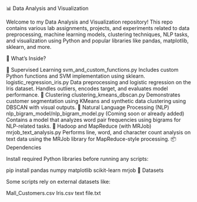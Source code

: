📊 Data Analysis and Visualization

Welcome to my Data Analysis and Visualization repository!
This repo contains various lab assignments, projects, and experiments related to data preprocessing, machine learning models, clustering techniques, NLP tasks, and visualization using Python and popular libraries like pandas, matplotlib, sklearn, and more.

🧩 What’s Inside?

🔸 Supervised Learning
svm_and_custom_functions.py
Includes custom Python functions and SVM implementation using sklearn.
logistic_regression_iris.py
Data preprocessing and logistic regression on the Iris dataset. Handles outliers, encodes target, and evaluates model performance.
🔸 Clustering
clustering_kmeans_dbscan.py
Demonstrates customer segmentation using KMeans and synthetic data clustering using DBSCAN with visual outputs.
🔸 Natural Language Processing (NLP)
nlp_bigram_model/nlp_bigram_model.py
(Coming soon or already added) Contains a model that analyzes word pair frequencies using bigrams for NLP-related tasks.
🔸 Hadoop and MapReduce (with MRJob)
mrjob_text_analysis.py
Performs line, word, and character count analysis on text data using the MRJob library for MapReduce-style processing.
📦 Dependencies

Install required Python libraries before running any scripts:

pip install pandas numpy matplotlib scikit-learn mrjob
📂 Datasets

Some scripts rely on external datasets like:

Mall_Customers.csv
Iris.csv
text file.txt
